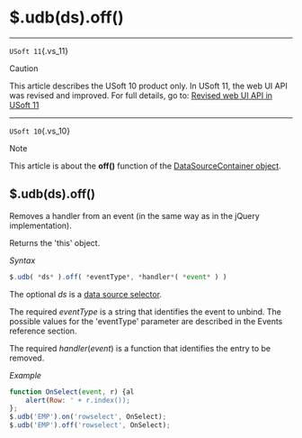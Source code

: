 # $.udb(ds).off()



----

`USoft 11`{.vs_11}

> [!CAUTION]
> This article describes the USoft 10 product only.
> In USoft 11, the web UI API was revised and improved. For full details, go to:
> [Revised web UI API in USoft 11](/docs/Web%20and%20app%20UIs/UDB%20udb/Revised%20web%20UI%20API%20in%20USoft%2011.md)

----

`USoft 10`{.vs_10}

> [!NOTE]
> This article is about the **off()** function of the [DataSourceContainer object](/docs/Web%20and%20app%20UIs/UDB%20DataSourceContainer).

## **$.udb(ds).off()**

Removes a handler from an event (in the same way as in the jQuery implementation).

Returns the 'this' object.

*Syntax*

```js
$.udb( *ds* ).off( *eventType*, *handler*( *event* ) )
```

The optional *ds* is a [data source selector](/docs/Web%20and%20app%20UIs/UDB%20DataSourceMetaContainer/UDB%20DataSourceMetaContainer%20object.md).

The required *eventType* is a string that identifies the event to unbind. The possible values for the 'eventType' parameter are described in the Events reference section.

The required *handler*(*event*) is a function that identifies the entry to be removed.

*Example*

```js
function OnSelect(event, r) {al
    alert(Row: ' + r.index());
};
$.udb('EMP').on('rowselect', OnSelect);
$.udb('EMP').off('rowselect', OnSelect);
```

 